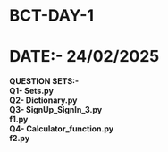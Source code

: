 # BCT-DAY-1
# DATE:- 24/02/2025
<b> QUESTION SETS:- <br> Q1- Sets.py <br>Q2- Dictionary.py<br>Q3- SignUp_SignIn_3.py<br>f1.py<br>Q4- Calculator_function.py<br>f2.py</b>
